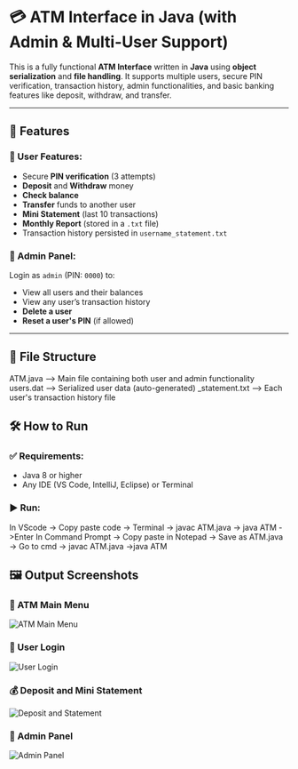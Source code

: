 # 💳 ATM Interface in Java (with Admin & Multi-User Support)

This is a fully functional **ATM Interface** written in **Java** using **object serialization** and **file handling**. It supports multiple users, secure PIN verification, transaction history, admin functionalities, and basic banking features like deposit, withdraw, and transfer.

---

## 🔧 Features

### 👤 User Features:
- Secure **PIN verification** (3 attempts)
- **Deposit** and **Withdraw** money
- **Check balance**
- **Transfer** funds to another user
- **Mini Statement** (last 10 transactions)
- **Monthly Report** (stored in a `.txt` file)
- Transaction history persisted in `username_statement.txt`

### 🔐 Admin Panel:
Login as `admin` (PIN: `0000`) to:
- View all users and their balances
- View any user’s transaction history
- **Delete a user**
- **Reset a user's PIN** (if allowed)
  
---

## 📁 File Structure

ATM.java --> Main file containing both user and admin functionality
users.dat --> Serialized user data (auto-generated)
<username>_statement.txt --> Each user's transaction history file


## 🛠 How to Run

### ✅ Requirements:
- Java 8 or higher
- Any IDE (VS Code, IntelliJ, Eclipse) or Terminal

### ▶️ Run:
In VScode -> Copy paste code -> Terminal -> javac ATM.java -> java ATM ->Enter
In Command Prompt -> Copy paste in Notepad -> Save as ATM.java -> Go to cmd -> javac ATM.java ->java ATM

## 🖼 Output Screenshots

### 🏦 ATM Main Menu
![ATM Main Menu](atm1.png)

### 🔐 User Login
![User Login](atm2.png)

### 💰 Deposit and Mini Statement
![Deposit and Statement](atm3.png)

### 🔧 Admin Panel
![Admin Panel](atm4.png)

